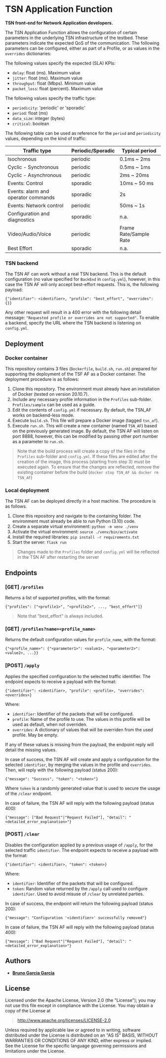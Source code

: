 # TSN Application Function

**TSN front-end for Network Application developers.**

The TSN Application Function allows the configuration of certain parameters in the underlying TSN infrastructure
of the testbed. These parameters indicate the expected QoS of the communication. The following parameters can
be configured, either as part of a Profile, or as values in the `overrides` dictionaries:

The following values specify the expected (SLA) KPIs:
  - `delay`: float (ms). Maximum value
  - `jitter`: float (ms). Maximum value
  - `throughput`: float (Mbps). Minimum value
  - `packet_loss`: float (percent). Maximum value

The following values specify the traffic type:
  - `periodicity`: 'periodic' or 'sporadic'
  - `period`: float (ms)
  - `data_size`: integer (bytes)
  - `critical`: boolean

The following table can be used as reference for the `period` and `periodicity` values, depending on the kind of
traffic:

| Traffic type                        | Periodic/Sporadic | Typical period         |
|-------------------------------------|-------------------|------------------------|
| Isochronous                         | periodic          | 0.1ms ~ 2ms            |
| Cyclic - Synchronous                | periodic          | 0.5ms ~ 1ms            |
| Cyclic - Asynchronous               | periodic          | 2ms ~ 20ms             |
| Events: Control                     | sporadic          | 10ms ~ 50 ms           |
| Events: alarm and operator commands | sporadic          | 2s                     |
| Events: Network control             | periodic          | 50ms ~ 1s              |
| Configuration and diagnostics       | sporadic          | n.a.                   |
| Video/Audio/Voice                   | periodic          | Frame Rate/Sample Rate |
| Best Effort                         | sporadic          | n.a.                   |

### TSN backend

The TSN AF can work without a real TSN backend. This is the default configuration (no value specified for `BackEnd` in
`config.yml`), however, in this case the TSN AF will only accept best-effort requests. This is, the following payload:

```
{"identifier": <identifier>, "profile": "best_effort", "overrides": {}}
```

Any other request will result in a 400 error with the following detail message: `"Requested profile or overrides are
not supported"`. To enable a backend, specify the URL where the TSN backend is listening on `config.yml`.

## Deployment

### Docker container

This repository contains 3 files (`Dockerfile`, `build.sh`, `run.sh`) prepared for supporting the deployment of the
TSF AF as a Docker container. The deployment procedure is as follows:

1. Clone this repository. The environment must already have an installation of Docker (tested on version 20.10.7).
2. Include any necessary profile information in the `Profiles` sub-folder. `Profiles/sample` can be used as a guide.
3. Edit the contents of `config.yml` if necessary. By default, the TSN_AF works on backend-less mode.
4. Execute `build.sh`. This file will prepare a Docker image (tagged `tsn_af`).
5. Execute `run.sh`. This will create a new container (named `TSN_AF`) based on the previously generated image. By
default, the TSN AF will listen on port 8888, however, this can be modified by passing other port number as a
parameter to `run.sh`.

> Note that the build process will create a copy of the files in the `Profiles` sub-folder and `config.yml`. If these
> files are edited after the creation of the image, this process (starting from step 3) must be executed again.
> To ensure that the changes are reflected, remove the existing container before the build
> (`docker stop TSN_AF && docker rm TSN_AF`)

### Local deployment

The TSN AF can be deployed directly in a host machine. The procedure is as follows.

1. Clone this repository and navigate to the containing folder. The environment must already be able to run Python
(3.10) code.
2. Create a separate virtual environment: `python -m venv ./venv`
3. Activate the virtual environment: `source ./venv/bin/activate`
4. Install the required libraries: `pip install -r requirements.txt`
5. Start the server: `flask run`

> Changes made to the `Profiles` folder and `config.yml` will be reflected in the TSN AF after restarting the server

## Endpoints

### [GET] `/profiles`

Returns a list of supported profiles, with the format:

```
{"profiles": ["<profile1>", "<profile2>", ..., "best_effort"]}
```

> Note that "best_effort" is always included.

### [GET] `/profiles?name=<profile_name>`

Returns the default configuration values for `profile_name`, with the format:

```
{"<profile_name>": {"<parameter1>": <value1>, "<parameter2>": <value2>, ...}}
```

### [POST] `/apply`

Applies the specified configuration to the selected traffic identifier. The endpoint expects to receive a payload with
the format:

```
{"identifier": <identifier>, "profile": <profile>, "overrides": <overrides>}
```

Where:

- `identifier`: Identifier of the packets that will be configured.
- `profile`: Name of the profile to use. The values in this profile will be used as default, when not overriden.
- `overrides`: A dictionary of values that will be overriden from the used profile. May be empty.

If any of these values is missing from the payload, the endpoint reply will detail the missing values.

In case of success, the TSN AF will create and apply a configuration for the selected `identifier`, by merging the
values in the profile and `overrides`. Then, will reply with the following payload (status 200):

```
{"message": "Success", "token": "<token>"}
```

Where `token` is a randomly generated value that is used to secure the usage of the `/clear` endpoint.

In case of failure, the TSN AF will reply with the following payload (status 400):

```
{"message": ["Bad Request"|"Request Failed"], "detail": "<detailed_error_explanation>"}
```

### [POST] `/clear`

Disables the configuration applied by a previous usage of `/apply`, for the selected traffic `identifier`. The endpoint
expects to receive a payload with the format:

```
{"identifier": <identifier>, "token": <token>}
```

Where:

- `identifier`: Identifier of the packets that will be configured.
- `token`: Random value returned by the `/apply` call used to configure `identifier`. Used to avoid misuse of `/clear`
by unrelated parties.

In case of success, the endpoint will return the following payload (status 200):

```
{"message": "Configuration '<identifier>' successfully removed"}
```

In case of failure, the TSN AF will reply with the following payload (status 400):

```
{"message": ["Bad Request"|"Request Failed"], "detail": "<detailed_error_explanation>"}
```


## Authors

* **[Bruno Garcia Garcia](https://github.com/NaniteBased)**

## License

Licensed under the Apache License, Version 2.0 (the "License");
you may not use this file except in compliance with the License.
You may obtain a copy of the License at

   > <http://www.apache.org/licenses/LICENSE-2.0>

Unless required by applicable law or agreed to in writing, software
distributed under the License is distributed on an "AS IS" BASIS,
WITHOUT WARRANTIES OR CONDITIONS OF ANY KIND, either express or implied.
See the License for the specific language governing permissions and
limitations under the License.